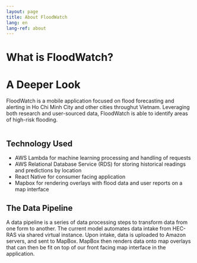 ```yaml
---
layout: page
title: About FloodWatch
lang: en
lang-ref: about
---
```


<div class="post">
	<h1 class="pageTitle">What is FloodWatch?</h1>
    <h1>A Deeper Look</h1>
    <p class="intro">FloodWatch is a mobile application focused on flood forecasting and alerting in Ho Chi Minh City and other cities throughut Vietnam. Leveraging both research and user-sourced data, FloodWatch is able to identify areas of high-risk flooding.</p>
    <img src="{{ '../floodwatchappdesign.png' }}" alt=""><br/>
    <h2>Technology Used</h2>
	<ul>
  	<li>AWS Lambda for machine learning processing and handling of requests</li>
  	<li>AWS Relational Database Service (RDS) for storing historical readings and predictions by location</li>
  	<li>React Native for consumer facing application</li>
	<li>Mapbox for rendering overlays with flood data and user reports on a map interface</li>
  	</ul>
    <h2>The Data Pipeline</h2>
    <p>A data pipeline is a series of data processing steps to transform data from one form to another. The current model automates data intake from HEC-RAS via shared virtual instance. Upon intake, data is uploaded to Amazon servers, and sent to MapBox. MapBox then renders data onto map overlays that can then be fit on top of our front facing map interface in the application.</p>
	<img src="{{ '../DataPipeline.PNG' }}" alt=""><br/>
</div>
